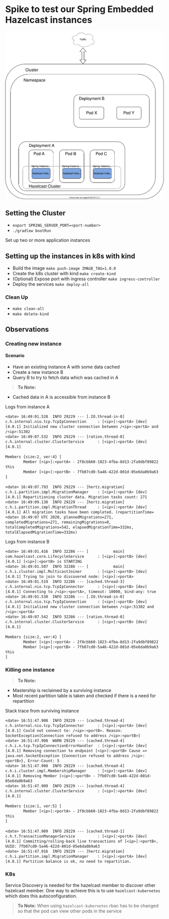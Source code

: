 # Spike to test our Spring Embedded Hazelcast instances

![Spring Hazelcast](./spring-hazelcast.svg)

## Setting the Cluster 

- `export SPRING_SERVER_PORT=<port-number>`
- `./gradlew bootRun`

Set up two or more application instances

## Setting up the instances in k8s with kind

- Build the image `make push-image IMAGE_TAG=1.0.0`
- Create the k8s cluster with kind `make create-kind`
- (Optional) Expose port with ingress controller `make ingress-controller`
- Deploy the services `make deploy-all`

### Clean Up

- `make clean-all`
- `make delete-kind`

## Observations

### Creating new instance

#### Scenario

- Have an existing instance A with some data cached
- Create a new instance B
- Query B to try to fetch data which was cached in A

> **To Note:**
  - Cached data in A is accessible from instance B

Logs from instance A

```
<date> 16:49:01.528  INFO 29229 --- [.IO.thread-in-0] c.h.internal.nio.tcp.TcpIpConnection     : [<ip>]:<portA> [dev] [4.0.1] Initialized new cluster connection between /<ip>:<portA> and /<ip>:51302
<date> 16:49:07.532  INFO 29229 --- [ration.thread-0] c.h.internal.cluster.ClusterService      : [<ip>]:<portA> [dev] [4.0.1]

Members {size:2, ver:4} [
        Member [<ip>]:<portA> - 2f8cbb60-1823-4fba-8d13-2fa9dbf89822 this
        Member [<ip>]:<portB> - 7fb07cd0-5a46-422d-801d-05e6da0b9a63
]

<date> 16:49:07.793  INFO 29229 --- [hertz.migration] c.h.i.partition.impl.MigrationManager    : [<ip>]:<portA> [dev] [4.0.1] Repartitioning cluster data. Migration tasks count: 271
<date> 16:49:09.130  INFO 29229 --- [hertz.migration] c.h.i.partition.impl.MigrationThread     : [<ip>]:<portA> [dev] [4.0.1] All migration tasks have been completed. (repartitionTime=<date> 16:49:07 UTC 2020, plannedMigrations=271, completedMigrations=271, remainingMigrations=0, totalCompletedMigrations=542, elapsedMigrationTime=332ms, totalElapsedMigrationTime=332ms)
```

Logs from instance B

```
<date> 16:49:01.416  INFO 32286 --- [           main] com.hazelcast.core.LifecycleService      : [<ip>]:<portB> [dev] [4.0.1] [<ip>]:<portB> is STARTING
<date> 16:49:01.507  INFO 32286 --- [           main] c.h.i.cluster.impl.MulticastJoiner       : [<ip>]:<portB> [dev] [4.0.1] Trying to join to discovered node: [<ip>]:<portA>
<date> 16:49:01.519  INFO 32286 --- [cached.thread-3] c.h.internal.nio.tcp.TcpIpConnector      : [<ip>]:<portB> [dev] [4.0.1] Connecting to /<ip>:<portA>, timeout: 10000, bind-any: true
<date> 16:49:01.530  INFO 32286 --- [.IO.thread-in-0] c.h.internal.nio.tcp.TcpIpConnection     : [<ip>]:<portB> [dev] [4.0.1] Initialized new cluster connection between /<ip>:51302 and /<ip>:<portA>
<date> 16:49:07.542  INFO 32286 --- [ration.thread-0] c.h.internal.cluster.ClusterService      : [<ip>]:<portB> [dev] [4.0.1]

Members {size:2, ver:4} [
        Member [<ip>]:<portA> - 2f8cbb60-1823-4fba-8d13-2fa9dbf89822
        Member [<ip>]:<portB> - 7fb07cd0-5a46-422d-801d-05e6da0b9a63 this
]

```


### Killing one instance

> **To Note:**
  - Mastership is reclaimed by a surviving instance
  - Most recent partition table is taken and checked if there is a need for repartition

Stack trace from surviving instance

```
<date> 16:51:47.908  INFO 29229 --- [cached.thread-4] c.h.internal.nio.tcp.TcpIpConnector      : [<ip>]:<portA> [dev] [4.0.1] Could not connect to: /<ip>:<portB>. Reason: SocketException[Connection refused to address /<ip>:<portB>]
<date> 16:51:47.908  WARN 29229 --- [cached.thread-4] c.h.i.n.tcp.TcpIpConnectionErrorHandler  : [<ip>]:<portA> [dev] [4.0.1] Removing connection to endpoint [<ip>]:<portB> Cause => java.net.SocketException {Connection refused to address /<ip>:<portB>}, Error-Count: 5
<date> 16:51:47.908  INFO 29229 --- [cached.thread-4] c.h.i.cluster.impl.MembershipManager     : [<ip>]:<portA> [dev] [4.0.1] Removing Member [<ip>]:<portB> - 7fb07cd0-5a46-422d-801d-05e6da0b9a63
<date> 16:51:47.909  INFO 29229 --- [cached.thread-4] c.h.internal.cluster.ClusterService      : [<ip>]:<portA> [dev] [4.0.1]

Members {size:1, ver:5} [
        Member [<ip>]:<portA> - 2f8cbb60-1823-4fba-8d13-2fa9dbf89822 this
]

<date> 16:51:47.909  INFO 29229 --- [cached.thread-1] c.h.t.TransactionManagerService          : [<ip>]:<portA> [dev] [4.0.1] Committing/rolling-back live transactions of [<ip>]:<portB>, UUID: 7fb07cd0-5a46-422d-801d-05e6da0b9a63
<date> 16:51:47.916  INFO 29229 --- [hertz.migration] c.h.i.partition.impl.MigrationManager    : [<ip>]:<portA> [dev] [4.0.1] Partition balance is ok, no need to repartition.
```

### K8s

Service Discovery is needed for the hazelcast member to discover other hazelcast member. One way to achieve this
is to use `hazelcast-kubernetes` which does this autoconfiguration.

> **To Note:** When using `hazelcast-kubernetes` rbac has to be changed so that the pod can view other pods in the service
